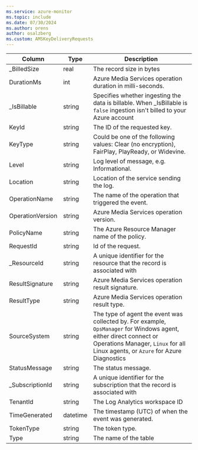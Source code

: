 ```yaml
---
ms.service: azure-monitor
ms.topic: include
ms.date: 07/30/2024
ms.author: orens
author: osalzberg
ms.custom: AMSKeyDeliveryRequests
---
```



| Column | Type | Description |
|---|---|---|
| _BilledSize | real | The record size in bytes |
| DurationMs | int | Azure Media Services operation duration in milli-seconds. |
| _IsBillable | string | Specifies whether ingesting the data is billable. When _IsBillable is `false` ingestion isn't billed to your Azure account |
| KeyId | string | The ID of the requested key. |
| KeyType | string | Could be one of the following values: Clear (no encryption), FairPlay, PlayReady, or Widevine. |
| Level | string | Log level of message, e.g. Informational. |
| Location | string | Location of the service sending the log. |
| OperationName | string | The name of the operation that triggered the event. |
| OperationVersion | string | Azure Media Services operation version. |
| PolicyName | string | The Azure Resource Manager name of the policy. |
| RequestId | string | Id of the request. |
| _ResourceId | string | A unique identifier for the resource that the record is associated with |
| ResultSignature | string | Azure Media Services operation result signature. |
| ResultType | string | Azure Media Services operation result type. |
| SourceSystem | string | The type of agent the event was collected by. For example, `OpsManager` for Windows agent, either direct connect or Operations Manager, `Linux` for all Linux agents, or `Azure` for Azure Diagnostics |
| StatusMessage | string | The status message. |
| _SubscriptionId | string | A unique identifier for the subscription that the record is associated with |
| TenantId | string | The Log Analytics workspace ID |
| TimeGenerated | datetime | The timestamp (UTC) of when the event was generated. |
| TokenType | string | The token type. |
| Type | string | The name of the table |
